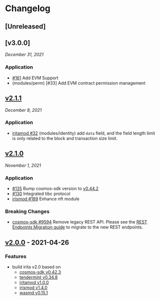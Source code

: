 <!--
Guiding Principles:

Changelogs are for humans, not machines.
There should be an entry for every single version.
The same types of changes should be grouped.
Versions and sections should be linkable.
The latest version comes first.
The release date of each version is displayed.
Mention whether you follow Semantic Versioning.

Usage:

Change log entries are to be added to the Unreleased section under the
appropriate stanza (see below). Each entry should ideally include a tag and
the Github issue reference in the following format:

* (<tag>) \#<issue-number> message

The issue numbers will later be link-ified during the release process so you do
not have to worry about including a link manually, but you can if you wish.

Types of changes (Stanzas):

"Features" for new features.
"Improvements" for changes in existing functionality.
"Deprecated" for soon-to-be removed features.
"Bug Fixes" for any bug fixes.
"Breaking" for breaking API changes.

Ref: https://keepachangelog.com/en/1.0.0/
-->

# Changelog

## [Unreleased]

## [v3.0.0]
*December 31, 2021*

### Application

* [\#161](https://github.com/bianjieai/irita/pull/161) Add EVM Support
* (modules/perm) [#33]  Add EVM contract permission management

## [v2.1.1]
*December 8, 2021*
### Application

* [iritamod \#32](https://github.com/bianjieai/iritamod/pull/32) (modules/identity) add `data` field, and the field length limit is only related to the block and transaction size limit.

## [v2.1.0]

*November 1, 2021*

### Application


* [\#135](https://github.com/bianjieai/irita/pull/135) Bump cosmos-sdk version to [v0.44.2](https://github.com/cosmos/cosmos-sdk/releases/tag/v0.44.2)
* [\#130](https://github.com/bianjieai/irita/pull/130) Integrated tibc protocol
* [irismod \#189](https://github.com/irisnet/irismod/pull/189) Enhance nft module

### Breaking Changes

* [cosmos-sdk \#9594](https://github.com/cosmos/cosmos-sdk/pull/9594) Remove legacy REST API. Please see the [REST Endpoints Migration guide](https://docs.cosmos.network/master/migrations/rest.html) to migrate to the new REST endpoints.


## [v2.0.0] - 2021-04-26

### Features

* build irita v2.0 based on
  * [cosmos-sdk v0.42.3](https://github.com/bianjieai/cosmos-sdk/releases/tag/v0.42.3-irita-210413)
  * [tendermint v0.34.8](https://github.com/bianjieai/tendermint/releases/tag/v0.34.8-irita-210413)
  * [iritamod v1.0.0](https://github.com/bianjieai/iritamod/releases/tag/v1.0.0)
  * [irismod v1.4.0](https://github.com/irisnet/irismod/releases/tag/v1.4.0)
  * [wasmd v0.15.1](https://github.com/CosmWasm/wasmd/releases/tag/v0.15.1)

<!-- Release links -->

[v2.1.1]: https://github.com/bianjieai/irita/releases/tag/v2.1.1
[v2.1.0]: https://github.com/bianjieai/irita/releases/tag/v2.1.0
[v2.0.0]: https://github.com/bianjieai/irita/releases/tag/v2.0.0
